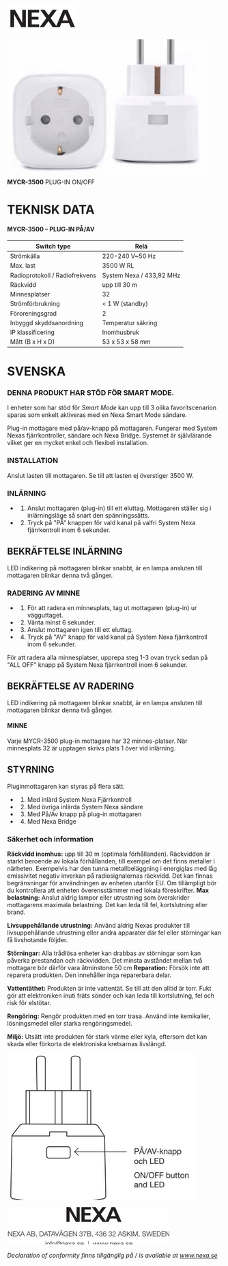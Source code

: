 ![](_page_0_Picture_0.jpeg)

![](_page_0_Picture_1.jpeg)

**MYCR-3500** PLUG-IN ON/OFF

# **TEKNISK DATA**

#### **MYCR-3500 – PLUG-IN PÅ/AV**

| Switch type                    | Relä                     |
|--------------------------------|--------------------------|
| Strömkälla                     | 220-240 V~50 Hz          |
| Max. last                      | 3500 W RL                |
| Radioprotokoll / Radiofrekvens | System Nexa / 433,92 MHz |
| Räckvidd                       | upp till 30 m            |
| Minnesplatser                  | 32                       |
| Strömförbrukning               | < 1 W (standby)          |
| Föroreningsgrad                | 2                        |
| Inbyggd skyddsanordning        | Temperatur säkring       |
| IP klassificering              | Inomhusbruk              |
| Mått (B x H x D)               | 53 x 53 x 58 mm          |

# **SVENSKA**

### **DENNA PRODUKT HAR STÖD FÖR SMART MODE.**

I enheter som har stöd för *Smart Mode* kan upp till 3 olika favoritscenarion sparas som enkelt aktiveras med en Nexa Smart Mode sändare.

Plug-in mottagare med på/av-knapp på mottagaren. Fungerar med System Nexas fjärrkontroller, sändare och Nexa Bridge. Systemet är självlärande vilket ger en mycket enkel och flexibel installation.

### **INSTALLATION**

Anslut lasten till mottagaren. Se till att lasten ej överstiger 3500 W.

### **INLÄRNING**

- 1. Anslut mottagaren (plug-in) till ett eluttag. Mottagaren ställer sig i inlärningsläge så snart den spänningssätts.
- 2. Tryck på "PÅ" knappen för vald kanal på valfri System Nexa fjärrkontroll inom 6 sekunder.

## **BEKRÄFTELSE INLÄRNING**

LED indikering på mottagaren blinkar snabbt, är en lampa ansluten till mottagaren blinkar denna två gånger.

### **RADERING AV MINNE**

- 1. För att radera en minnesplats, tag ut mottagaren (plug-in) ur vägguttaget.
- 2. Vänta minst 6 sekunder.
- 3. Anslut mottagaren igen till ett eluttag.
- 4. Tryck på "AV" knapp för vald kanal på System Nexa fjärrkontroll inom 6 sekunder.

För att radera alla minnesplatser, upprepa steg 1-3 ovan tryck sedan på "ALL OFF" knapp på System Nexa fjärrkontroll inom 6 sekunder.

## **BEKRÄFTELSE AV RADERING**

LED indikering på mottagaren blinkar snabbt, är en lampa ansluten till mottagaren blinkar denna två gånger.

#### **MINNE**

Varje MYCR-3500 plug-in mottagare har 32 minnes-platser. När minnesplats 32 är upptagen skrivs plats 1 över vid inlärning.

## **STYRNING**

Pluginmottagaren kan styras på flera sätt.

- 1. Med inlärd System Nexa Fjärrkontroll
- 2. Med övriga inlärda System Nexa sändare
- 3. Med På/Av knapp på plug-in mottagaren
- 4. Med Nexa Bridge

### **Säkerhet och information**

**Räckvidd inomhus:** upp till 30 m (optimala förhållanden). Räckvidden är starkt beroende av lokala förhållanden, till exempel om det finns metaller i närheten. Exempelvis har den tunna metallbeläggning i energiglas med låg emissivitet negativ inverkan på radiosignalernas räckvidd. Det kan finnas begränsningar för användningen av enheten utanför EU. Om tillämpligt bör du kontrollera att enheten överensstämmer med lokala föreskrifter. **Max belastning:** Anslut aldrig lampor eller utrustning som överskrider mottagarens maximala belastning. Det kan leda till fel, kortslutning eller brand.

**Livsuppehållande utrustning:** Använd aldrig Nexas produkter till livsuppehållande utrustning eller andra apparater där fel eller störningar kan få livshotande följder.

**Störningar:** Alla trådlösa enheter kan drabbas av störningar som kan påverka prestandan och räckvidden. Det minsta avståndet mellan två mottagare bör därför vara åtminstone 50 cm **Reparation:** Försök inte att reparera produkten. Den innehåller inga reparerbara delar.

**Vattentäthet:** Produkten är inte vattentät. Se till att den alltid är torr. Fukt gör att elektroniken inuti fräts sönder och kan leda till kortslutning, fel och risk för elstötar.

**Rengöring:** Rengör produkten med en torr trasa. Använd inte kemikalier, lösningsmedel eller starka rengöringsmedel.

**Miljö:** Utsätt inte produkten för stark värme eller kyla, eftersom det kan skada eller förkorta de elektroniska kretsarnas livslängd.

![](_page_0_Picture_40.jpeg)

![](_page_0_Picture_41.jpeg)

*Declaration of conformity finns tillgänglig på / is available at www.nexa.se*